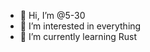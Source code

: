 - 👋 Hi, I’m @5-30
- 👀 I’m interested in everything
- 🌱 I’m currently learning Rust

<!---
5-30/5-30 is a ✨ special ✨ repository because its `README.md` (this file) appears on your GitHub profile.
You can click the Preview link to take a look at your changes.
--->
